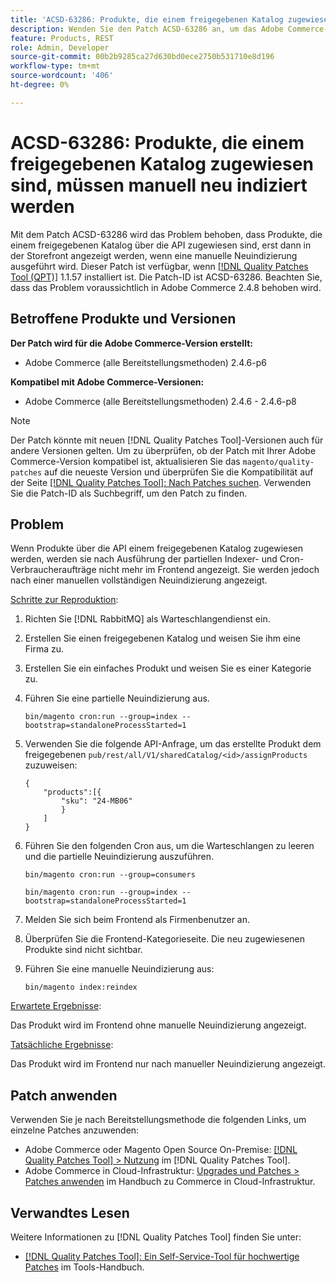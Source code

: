 ```yaml
---
title: 'ACSD-63286: Produkte, die einem freigegebenen Katalog zugewiesen sind, müssen manuell neu indiziert werden'
description: Wenden Sie den Patch ACSD-63286 an, um das Adobe Commerce-Problem zu beheben, bei dem Produkte, die über die API einem freigegebenen Katalog zugewiesen sind, erst dann in der Storefront angezeigt werden, wenn eine manuelle Neuindizierung ausgeführt wird.
feature: Products, REST
role: Admin, Developer
source-git-commit: 00b2b9285ca27d630bd0ece2750b531710e8d196
workflow-type: tm+mt
source-wordcount: '406'
ht-degree: 0%

---
```


# ACSD-63286: Produkte, die einem freigegebenen Katalog zugewiesen sind, müssen manuell neu indiziert werden

Mit dem Patch ACSD-63286 wird das Problem behoben, dass Produkte, die einem freigegebenen Katalog über die API zugewiesen sind, erst dann in der Storefront angezeigt werden, wenn eine manuelle Neuindizierung ausgeführt wird. Dieser Patch ist verfügbar, wenn [[!DNL Quality Patches Tool (QPT)]](https://experienceleague.adobe.com/help/tools/quality-patches-tool/quality-patches-tool-to-self-serve-quality-patches.md) 1.1.57 installiert ist. Die Patch-ID ist ACSD-63286. Beachten Sie, dass das Problem voraussichtlich in Adobe Commerce 2.4.8 behoben wird.

## Betroffene Produkte und Versionen

**Der Patch wird für die Adobe Commerce-Version erstellt:**

* Adobe Commerce (alle Bereitstellungsmethoden) 2.4.6-p6

**Kompatibel mit Adobe Commerce-Versionen:**

* Adobe Commerce (alle Bereitstellungsmethoden) 2.4.6 - 2.4.6-p8

>[!NOTE]
>
>Der Patch könnte mit neuen [!DNL Quality Patches Tool]-Versionen auch für andere Versionen gelten. Um zu überprüfen, ob der Patch mit Ihrer Adobe Commerce-Version kompatibel ist, aktualisieren Sie das `magento/quality-patches` auf die neueste Version und überprüfen Sie die Kompatibilität auf der Seite [[!DNL Quality Patches Tool]: Nach Patches suchen](https://experienceleague.adobe.com/tools/commerce-quality-patches/index.html). Verwenden Sie die Patch-ID als Suchbegriff, um den Patch zu finden.

## Problem

Wenn Produkte über die API einem freigegebenen Katalog zugewiesen werden, werden sie nach Ausführung der partiellen Indexer- und Cron-Verbraucheraufträge nicht mehr im Frontend angezeigt. Sie werden jedoch nach einer manuellen vollständigen Neuindizierung angezeigt.

<u>Schritte zur Reproduktion</u>:

1. Richten Sie [!DNL RabbitMQ] als Warteschlangendienst ein.
1. Erstellen Sie einen freigegebenen Katalog und weisen Sie ihm eine Firma zu.
1. Erstellen Sie ein einfaches Produkt und weisen Sie es einer Kategorie zu.
1. Führen Sie eine partielle Neuindizierung aus.

   ```
   bin/magento cron:run --group=index --bootstrap=standaloneProcessStarted=1
   ```

1. Verwenden Sie die folgende API-Anfrage, um das erstellte Produkt dem freigegebenen `pub/rest/all/V1/sharedCatalog/<id>/assignProducts` zuzuweisen:

   ```
   {
       "products":[{
           "sku": "24-MB06"
           }
       ]
   }
   ```

1. Führen Sie den folgenden Cron aus, um die Warteschlangen zu leeren und die partielle Neuindizierung auszuführen.

   ```
   bin/magento cron:run --group=consumers
   ```

   ```
   bin/magento cron:run --group=index --bootstrap=standaloneProcessStarted=1
   ```

1. Melden Sie sich beim Frontend als Firmenbenutzer an.
1. Überprüfen Sie die Frontend-Kategorieseite. Die neu zugewiesenen Produkte sind nicht sichtbar.
1. Führen Sie eine manuelle Neuindizierung aus:

   ```
   bin/magento index:reindex
   ```

<u>Erwartete Ergebnisse</u>:

Das Produkt wird im Frontend ohne manuelle Neuindizierung angezeigt.

<u>Tatsächliche Ergebnisse</u>:

Das Produkt wird im Frontend nur nach manueller Neuindizierung angezeigt.

## Patch anwenden

Verwenden Sie je nach Bereitstellungsmethode die folgenden Links, um einzelne Patches anzuwenden:

* Adobe Commerce oder Magento Open Source On-Premise: [[!DNL Quality Patches Tool] > Nutzung](/help/tools/quality-patches-tool/usage.md) im [!DNL Quality Patches Tool].
* Adobe Commerce in Cloud-Infrastruktur: [Upgrades und Patches > Patches anwenden](https://experienceleague.adobe.com/docs/commerce-cloud-service/user-guide/develop/upgrade/apply-patches.html) im Handbuch zu Commerce in Cloud-Infrastruktur.


## Verwandtes Lesen

Weitere Informationen zu [!DNL Quality Patches Tool] finden Sie unter:

* [[!DNL Quality Patches Tool]: Ein Self-Service-Tool für hochwertige Patches](/help/tools/quality-patches-tool/quality-patches-tool-to-self-serve-quality-patches.md) im Tools-Handbuch.

